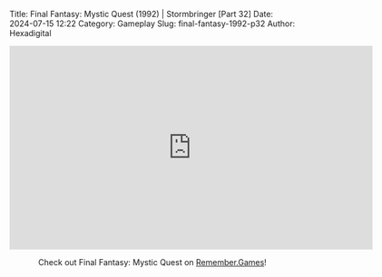 Title: Final Fantasy: Mystic Quest (1992) | Stormbringer [Part 32]
Date: 2024-07-15 12:22
Category: Gameplay
Slug: final-fantasy-1992-p32
Author: Hexadigital

<center><iframe src="https://www.youtube.com/embed/0kP5yNBHCmM?feature=oembed" allow="accelerometer; autoplay; encrypted-media; gyroscope; picture-in-picture" width="640" height="360" frameborder="0"></iframe>

Check out Final Fantasy: Mystic Quest on [Remember.Games](https://remember.games/game/8116/final-fantasy-mystic-quest/)!</center>